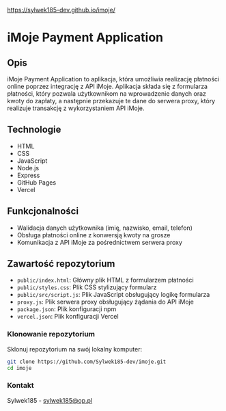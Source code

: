 https://sylwek185-dev.github.io/imoje/

# iMoje Payment Application

## Opis

iMoje Payment Application to aplikacja, która umożliwia realizację płatności online poprzez integrację z API iMoje. Aplikacja składa się z formularza płatności, który pozwala użytkownikom na wprowadzenie danych oraz kwoty do zapłaty, a następnie przekazuje te dane do serwera proxy, który realizuje transakcję z wykorzystaniem API iMoje.

## Technologie

- HTML
- CSS
- JavaScript
- Node.js
- Express
- GitHub Pages
- Vercel

## Funkcjonalności

- Walidacja danych użytkownika (imię, nazwisko, email, telefon)
- Obsługa płatności online z konwersją kwoty na grosze
- Komunikacja z API iMoje za pośrednictwem serwera proxy

## Zawartość repozytorium

- `public/index.html`: Główny plik HTML z formularzem płatności
- `public/styles.css`: Plik CSS stylizujący formularz
- `public/src/script.js`: Plik JavaScript obsługujący logikę formularza
- `proxy.js`: Plik serwera proxy obsługujący żądania do API iMoje
- `package.json`: Plik konfiguracji npm
- `vercel.json`: Plik konfiguracji Vercel

### Klonowanie repozytorium

Sklonuj repozytorium na swój lokalny komputer:

```sh
git clone https://github.com/Sylwek185-dev/imoje.git
cd imoje
```

### Kontakt

Sylwek185 - sylwek185@op.pl
